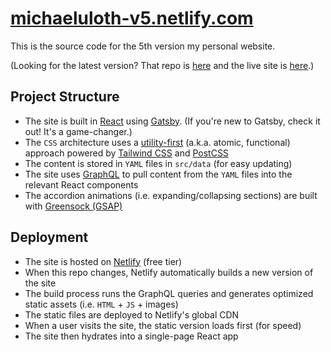 # [michaeluloth-v5.netlify.com](https://michaeluloth-v5.netlify.com)

This is the source code for the 5th version my personal website.

(Looking for the latest version? That repo is [here](https://github.com/ooloth/michaeluloth.com) and the live site is [here](https://www.michaeluloth.com).)

## Project Structure

- The site is built in [React](https://reactjs.org) using [Gatsby](https://www.gatsbyjs.org). (If you're new to Gatsby, check it out! It's a game-changer.)
- The `CSS` architecture uses a [utility-first](https://tailwindcss.com/docs/utility-first/) (a.k.a. atomic, functional) approach powered by [Tailwind CSS](https://tailwindcss.com) and [PostCSS](https://postcss.org)
- The content is stored in `YAML` files in `src/data` (for easy updating)
- The site uses [GraphQL](https://graphql.org) to pull content from the `YAML` files into the relevant React components
- The accordion animations (i.e. expanding/collapsing sections) are built with [Greensock (GSAP)](https://greensock.com)

## Deployment

- The site is hosted on [Netlify](https://www.netlify.com) (free tier)
- When this repo changes, Netlify automatically builds a new version of the site
- The build process runs the GraphQL queries and generates optimized static assets (i.e. `HTML` + `JS` + images)
- The static files are deployed to Netlify's global CDN
- When a user visits the site, the static version loads first (for speed)
- The site then hydrates into a single-page React app